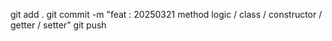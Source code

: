 git add .
git commit -m "feat : 20250321 method logic / class /  constructor / getter / setter"
git push